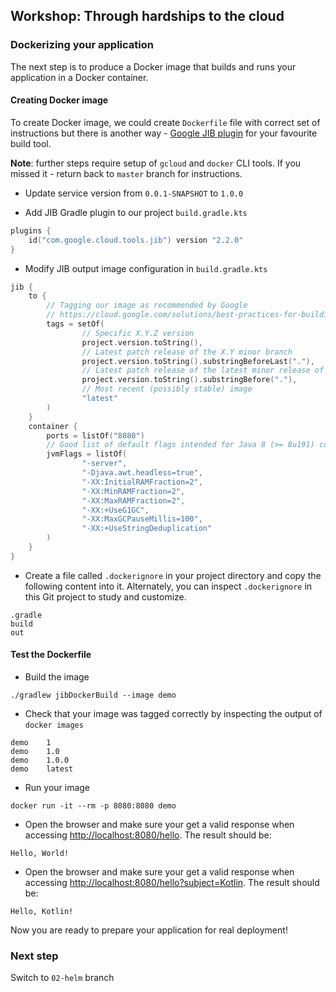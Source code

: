## Workshop: Through hardships to the cloud

### Dockerizing your application

The next step is to produce a Docker image that builds and runs your application in a Docker container.

#### Creating Docker image

To create Docker image, we could create `Dockerfile` file with correct set of instructions but there is another way - [Google JIB plugin](https://github.com/GoogleContainerTools/jib) for your favourite build tool.

**Note**: further steps require setup of `gcloud` and `docker` CLI tools. If you missed it - return back to `master` branch for instructions.

- Update service version from `0.0.1-SNAPSHOT` to `1.0.0`

- Add JIB Gradle plugin to our project `build.gradle.kts`

```kotlin
plugins {
    id("com.google.cloud.tools.jib") version "2.2.0"
}
```

- Modify JIB output image configuration in `build.gradle.kts`

```kotlin
jib {
    to {
        // Tagging our image as recommended by Google
        // https://cloud.google.com/solutions/best-practices-for-building-containers#tagging_using_semantic_versioning
        tags = setOf(
                // Specific X.Y.Z version
                project.version.toString(),
                // Latest patch release of the X.Y minor branch
                project.version.toString().substringBeforeLast("."),
                // Latest patch release of the latest minor release of the X major branch
                project.version.toString().substringBefore("."),
                // Most recent (possibly stable) image
                "latest"
        )
    }
    container {
        ports = listOf("8080")
        // Good list of default flags intended for Java 8 (>= 8u191) containers
        jvmFlags = listOf(
                "-server",
                "-Djava.awt.headless=true",
                "-XX:InitialRAMFraction=2",
                "-XX:MinRAMFraction=2",
                "-XX:MaxRAMFraction=2",
                "-XX:+UseG1GC",
                "-XX:MaxGCPauseMillis=100",
                "-XX:+UseStringDeduplication"
        )
    }
}
```

- Create a file called `.dockerignore` in your project directory and copy the following content into it. Alternately, you can inspect `.dockerignore` in this Git project to study and customize.

```docker
.gradle
build
out
```

#### Test the Dockerfile

- Build the image

```shell script
./gradlew jibDockerBuild --image demo
```

- Check that your image was tagged correctly by inspecting the output of `docker images`

```shell script
demo    1
demo    1.0
demo    1.0.0
demo    latest
```

- Run your image

```shell script
docker run -it --rm -p 8080:8080 demo
```

- Open the browser and make sure your get a valid response when accessing [http://localhost:8080/hello](http://localhost:8080/hello). The result should be:

```
Hello, World!
```

- Open the browser and make sure your get a valid response when accessing [http://localhost:8080/hello?subject=Kotlin](http://localhost:8080/hello?subject=Kotlin). The result should be:

```
Hello, Kotlin!
```

Now you are ready to prepare your application for real deployment!

### Next step

Switch to `02-helm` branch
